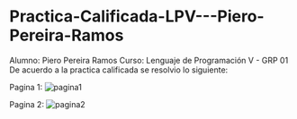 # Practica-Calificada-LPV---Piero-Pereira-Ramos
Alumno: Piero Pereira Ramos Curso: Lenguaje de Programación V - GRP 01
De acuerdo a la practica calificada se resolvio lo siguiente:

Pagina 1:
![pagina1](https://github.com/PieroPR/Practica-Calificada-LPV---Piero-Pereira-Ramos/proyectoImagenes/captura1Pagina1.png)

Pagina 2:
![pagina2](https://github.com/PieroPR/Practica-Calificada-LPV---Piero-Pereira-Ramos/proyectoImagenes/captura2Pagina2.png)
